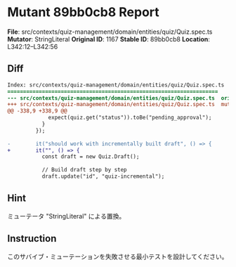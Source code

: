 # Mutant 89bb0cb8 Report

**File**: src/contexts/quiz-management/domain/entities/quiz/Quiz.spec.ts
**Mutator**: StringLiteral
**Original ID**: 1167
**Stable ID**: 89bb0cb8
**Location**: L342:12–L342:56

## Diff

```diff
Index: src/contexts/quiz-management/domain/entities/quiz/Quiz.spec.ts
===================================================================
--- src/contexts/quiz-management/domain/entities/quiz/Quiz.spec.ts	original
+++ src/contexts/quiz-management/domain/entities/quiz/Quiz.spec.ts	mutated #1167
@@ -338,9 +338,9 @@
             expect(quiz.get("status")).toBe("pending_approval");
           }
         });
 
-        it("should work with incrementally built draft", () => {
+        it("", () => {
           const draft = new Quiz.Draft();
 
           // Build draft step by step
           draft.update("id", "quiz-incremental");
```

## Hint

ミューテータ "StringLiteral" による置換。

## Instruction

このサバイブ・ミューテーションを失敗させる最小テストを設計してください。
